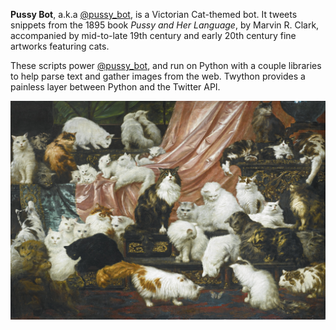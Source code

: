 **Pussy Bot**, a.k.a [@pussy_bot](https://twitter.com/pussy_bot), is a Victorian Cat-themed bot. It tweets snippets from the 1895 book *Pussy and Her Language*, by Marvin R. Clark, accompanied by mid-to-late 19th century and early 20th century fine artworks featuring cats.

These scripts power [@pussy_bot](https://twitter.com/pussy_bot), and run on Python with a couple libraries to help parse text and gather images from the web. Twython provides a painless layer between Python and the Twitter API.

![victorian pussy galore](https://raw.githubusercontent.com/katieamazing/pussybot/master/N09417-40_web.jpg)

 
